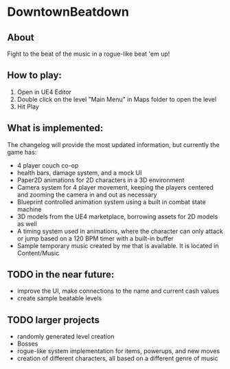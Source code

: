 # DowntownBeatdown

## About
Fight to the beat of the music in a rogue-like beat 'em up!

## How to play:
1. Open in UE4 Editor
2. Double click on the level "Main Menu" in Maps folder to open the level
3. Hit Play

## What is implemented:
The changelog will provide the most updated information, but currently the game has:
- 4 player couch co-op
- health bars, damage system, and a mock UI
- Paper2D animations for 2D characters in a 3D environment
- Camera system for 4 player movement, keeping the players centered and zooming the camera in and out as necessary
- Blueprint controlled animation system using a built in combat state machine
- 3D models from the UE4 marketplace, borrowing assets for 2D models as well
- A timing system used in animations, where the character can only attack or jump based on a 120 BPM timer with a built-in buffer
- Sample temporary music created by me that is available. It is located in Content/Music

## TODO in the near future:
- improve the UI, make connections to the name and current cash values
- create sample beatable levels

## TODO larger projects
- randomly generated level creation
- Bosses
- rogue-like system implementation for items, powerups, and new moves
- creation of different characters, all based on a different genre of music
